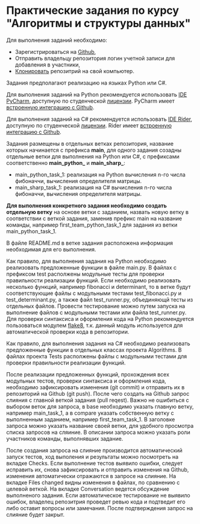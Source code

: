 # Практические задания по курсу "Алгоритмы и структуры данных"

Для выполнения заданий необходимо:
- Зарегистрироваться на [Github](https://github.com/),
- Отправить владельцу репозитория логин учетной записи для добавления в участники,
- [Клонировать](https://www.jetbrains.com/help/pycharm/manage-projects-hosted-on-github.html) 
репозитрий на свой компьютер.

Задания предполагают реализацию на языках Python или C#.

Для выполнения заданий на Python рекомендуется использовать 
[IDE PyCharm](https://www.jetbrains.com/pycharm/), доступную по студенческой 
[лицензии](https://www.jetbrains.com/community/education/#students). PyCharm имеет 
[встроенную интеграцию с Github](https://www.jetbrains.com/help/pycharm/github.html).

Для выполнения заданий на C# рекомендуется использовать [IDE Rider](https://www.jetbrains.com/rider/),
доступную по студенческой [лицензии](https://www.jetbrains.com/community/education/#students).
Rider имеет [встроенную интеграцию с Github](https://www.jetbrains.com/help/rider/GitHub.html).

Задания размещены в отдельных ветках репозитория, название которых начинается с префикса **main**, 
для одного задания созадны отдельные ветки для выполнения на Python или C#, с префиксами соответственно 
**main_python_** и **main_sharp_**:
- main_python_task_1: реализация на Python вычисления n-го числа фибоначчи, вычисления определителя матрицы.
- main_sharp_task_1: реализация на C# вычисления n-го числа фибоначчи, вычисления определителя матрицы.

**Для выполнения конкретного задания необходимо создать отдельную ветку** на основе ветки с заданием, 
назвать новую ветку в соответствии с веткой задания, заменив префикс main на название команды, например 
first_team_python_task_1 для задания из ветки main_python_task_1.

В файле README.md в ветке задания расположена информация необходимая для его выполнения. 

Как правило, для выполнения задания на Python необходимо реализовать предложенные функции в файле main.py. 
В файлах с префиксом test располжены модульные тесты для проверки правильности реализации функций. 
Если необходимо реализовать несколько функций, например fibonacci и determinant, то в ветке будут 
соответствующие файлы с модульными тестами test_fibonacci.py и test_determinant.py, а также файл 
test_runner.py, объединяющй тесты из отдельных файлов. Провести тестирование можно путем запуска на 
выполнение файлов с модульными тестами или файла test_runner.py. 
Для проверки синтаксиса и оформления кода на Python рекомендуется пользоваться модулем 
[flake8](https://russianblogs.com/article/56821961426/), т.к. данный модуль используется для автоматической 
проверки кода в репозитории.

Как правило, для выполнения задания на C# необходимо реализовать предложенные функции в отдельных классах 
проекта Algorithms. В файлах проекта Tests располжены файлы с модульными тестами для проверки правильности 
реализации функций.

После реализации предложенных функций, прохождения всех модульных тестов, проверки синтаксиса и оформления 
кода, необходимо зафиксировать изменения (git commit) и отправить их в репозиторий на Github (git push). 
После чего создать на Github запрос слияния с главной веткой задания (pull reqest). Важно не ошибиться с 
выбором веток для запроса, в base необходимо указать главную ветку, например main_task_1, а в compare 
указать собственную ветку с выполненным заданием, например first_team_task_1. В заголовке запроса можно
указать название своей ветки, для удобного просмотра списка запросов на сляиние. В описании запроса 
можно указать роли участников команды, выполнявших задание.

После создания запроса на слияние производится автоматический запуск тестов, ход выполения и результаты 
можно посмотреть на вкладке Checks. Если выполнение тестов выявило ошибки, следует исправить их, снова 
зафиксировать и отправить изменения на Github, изменения автоматически отражаются в запросе на слияние. 
На вкладке Files changed видны изменения в файлах, по сравнению с целевой веткой. На вкладке Conversation 
ведется обсуждение выполненого задания. Если автоматическое тестирование не выявило ошибок, владелец 
репозитрия проведет ревью кода и подтведит его либо оставит вопросы или замечания. После подтверждения 
запрос на слияние будет закрыт.
